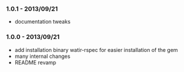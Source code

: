 ### 1.0.1 - 2013/09/21

* documentation tweaks

### 1.0.0 - 2013/09/21

* add installation binary watir-rspec for easier installation of the gem
* many internal changes
* README revamp
